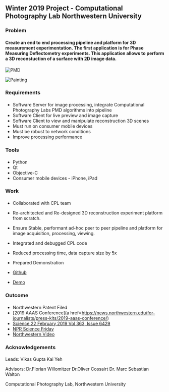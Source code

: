 ## Winter 2019 Project - Computational Photography Lab Northwestern University

### Problem

#### Create an end to end processing pipeline and platform for 3D measurement experimentation. The first application is for Phase Measuring Deflectometry experiments. This application allows to perform a 3D reconstuction of a surface with 2D image data. 

![PMD](https://spieswl.github.io/assets/images/projects/webrtc-perception/pmd_slide_1.png)

![Painting](https://github.com/vnmr/pmd/blob/master/w19.jpg)

### Requirements
####
* Software Server for image processing, integrate Computational Photography Labs PMD algorithms into pipeline
* Software Client for live preview and image capture
* Software Client to view and manipulate reconstruction 3D scenes
* Must run on consumer mobile devices
* Must be robust to network conditions
* Improve processing performance

### Tools
####
* Python
* Qt
* Objective-C
* Consumer mobile devices - iPhone, iPad

### Work
####
* Collaborated with CPL team
* Re-architected and Re-designed 3D reconstruction experiment platform from scratch.
* Ensure Stable, performant ad-hoc peer to peer pipeline and platform for image acquisition, processing, viewing.
* Integrated and debugged CPL code
* Reduced processing time, data capture size by 5x
* Prepared Demonstration

* [Github](https://github.com/vnmr/pmd)
* [Demo](https://github.com/vnmr/pmd/blob/master/lab_demo.mov)

### Outcome 
####
* Northwestern Patent Filed
* [2019 AAAS Conference](a href=https://news.northwestern.edu/for-journalists/press-kits/2019-aaas-conference/)
* [Science 22 February 2019 Vol 363, Issue 6429](http://science.sciencemag.org/content/363/6429)
* [NPR Science Friday](https://www.sciencefriday.com/segments/clearing-up-the-art-acne-on-georgia-okeeffes-paintings/)
* [Northwestern Video](https://www.youtube.com/watch?time_continue=2&v=z7BLeWgk-a0)

### Acknowledgements
####
Leads: Vikas Gupta
       Kai Yeh

Advisors: Dr.Florian Willomitzer
          Dr.Oliver Cossairt
          Dr. Marc Sebastian Walton

Computational Photography Lab, Northwestern University
